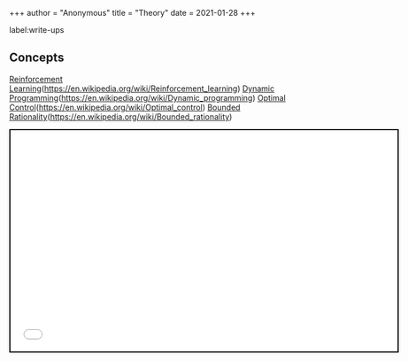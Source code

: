 +++
 author = "Anonymous"
 title = "Theory"
 date = 2021-01-28
+++



label:write-ups
## Concepts
[Reinforcement Learning](https://www.processingstochasticites.com/obsidian_port/reading/Reinforcement_Learning/)(https://en.wikipedia.org/wiki/Reinforcement_learning)
[Dynamic Programming](https://www.processingstochasticites.com/obsidian_port/reading/Dynamic_Programming/)(https://en.wikipedia.org/wiki/Dynamic_programming)
[Optimal Control](https://www.processingstochasticites.com/obsidian_port/reading/Optimal_Control/)(https://en.wikipedia.org/wiki/Optimal_control)
[Bounded Rationality](https://www.processingstochasticites.com/obsidian_port/reading/Bounded_Rationality/)(https://en.wikipedia.org/wiki/Bounded_rationality)
 
 <iframe seamless src="/obsidian_port/nodes/Theory.html" style="width:700px; height:400px; border: 2px solid black"></iframe>